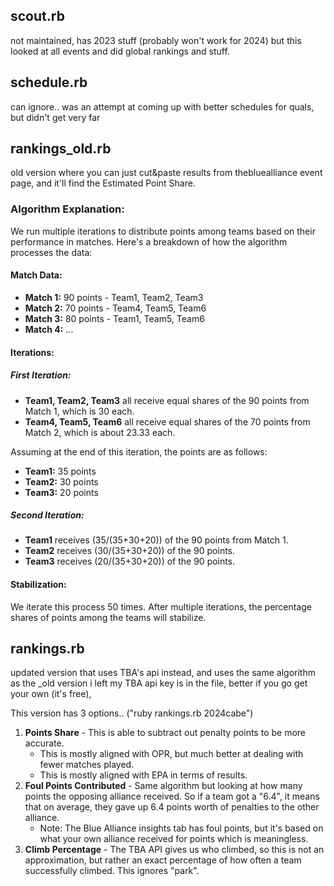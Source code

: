 ## scout.rb
not maintained, has 2023 stuff (probably won't work for 2024)
but this looked at all events and did global rankings and stuff.

## schedule.rb
can ignore.. was an attempt at coming up with better schedules for quals, but didn't get very far

## rankings_old.rb
old version where you can just cut&paste results from thebluealliance event page, and it'll find the Estimated Point Share.

### Algorithm Explanation:

We run multiple iterations to distribute points among teams based on their performance in matches. Here's a breakdown of how the algorithm processes the data:

#### Match Data:
- **Match 1:** 90 points - Team1, Team2, Team3
- **Match 2:** 70 points - Team4, Team5, Team6
- **Match 3:** 80 points - Team1, Team5, Team6
- **Match 4:** ...

#### Iterations:

##### First Iteration:
- **Team1, Team2, Team3** all receive equal shares of the 90 points from Match 1, which is 30 each.
- **Team4, Team5, Team6** all receive equal shares of the 70 points from Match 2, which is about 23.33 each.

Assuming at the end of this iteration, the points are as follows:
- **Team1:** 35 points
- **Team2:** 30 points
- **Team3:** 20 points

##### Second Iteration:
- **Team1** receives \(35/(35+30+20)\) of the 90 points from Match 1.
- **Team2** receives \(30/(35+30+20)\) of the 90 points.
- **Team3** receives \(20/(35+30+20)\) of the 90 points.

#### Stabilization:
We iterate this process 50 times. After multiple iterations, the percentage shares of points among the teams will stabilize.


## rankings.rb
updated version that uses TBA's api instead, and uses the same algorithm as the \_old version
i left my TBA api key is in the file, better if you go get your own (it's free), 

This version has 3 options.. ("ruby rankings.rb 2024cabe")

1. **Points Share** - This is able to subtract out penalty points to be more accurate.
   - This is mostly aligned with OPR, but much better at dealing with fewer matches played.
   - This is mostly aligned with EPA in terms of results.
2. **Foul Points Contributed** - Same algorithm but looking at how many points the opposing alliance received. So if a team got a "6.4", it means that on average, they gave up 6.4 points worth of penalties to the other alliance.
   - Note: The Blue Alliance insights tab has foul points, but it's based on what your own alliance received for points which is meaningless.
3. **Climb Percentage** - The TBA API gives us who climbed, so this is not an approximation, but rather an exact percentage of how often a team successfully climbed. This ignores "park".

